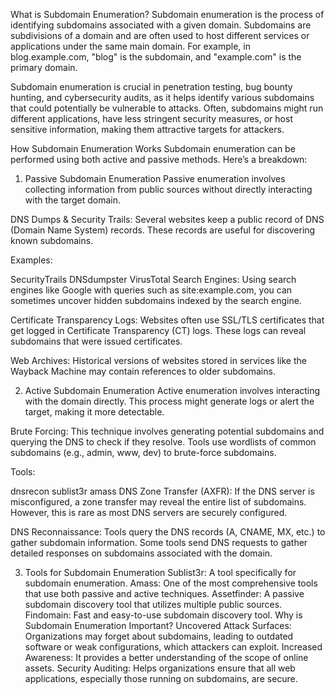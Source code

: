 What is Subdomain Enumeration?
Subdomain enumeration is the process of identifying subdomains associated with a given domain. Subdomains are subdivisions of a domain and are often used to host different services or applications under the same main domain. For example, in blog.example.com, "blog" is the subdomain, and "example.com" is the primary domain.

Subdomain enumeration is crucial in penetration testing, bug bounty hunting, and cybersecurity audits, as it helps identify various subdomains that could potentially be vulnerable to attacks. Often, subdomains might run different applications, have less stringent security measures, or host sensitive information, making them attractive targets for attackers.

How Subdomain Enumeration Works
Subdomain enumeration can be performed using both active and passive methods. Here’s a breakdown:

1. Passive Subdomain Enumeration
Passive enumeration involves collecting information from public sources without directly interacting with the target domain.

DNS Dumps & Security Trails: Several websites keep a public record of DNS (Domain Name System) records. These records are useful for discovering known subdomains.

Examples:

SecurityTrails
DNSdumpster
VirusTotal
Search Engines: Using search engines like Google with queries such as site:example.com, you can sometimes uncover hidden subdomains indexed by the search engine.

Certificate Transparency Logs: Websites often use SSL/TLS certificates that get logged in Certificate Transparency (CT) logs. These logs can reveal subdomains that were issued certificates.

Web Archives: Historical versions of websites stored in services like the Wayback Machine may contain references to older subdomains.

2. Active Subdomain Enumeration
Active enumeration involves interacting with the domain directly. This process might generate logs or alert the target, making it more detectable.

Brute Forcing: This technique involves generating potential subdomains and querying the DNS to check if they resolve. Tools use wordlists of common subdomains (e.g., admin, www, dev) to brute-force subdomains.

Tools:

dnsrecon
sublist3r
amass
DNS Zone Transfer (AXFR): If the DNS server is misconfigured, a zone transfer may reveal the entire list of subdomains. However, this is rare as most DNS servers are securely configured.

DNS Reconnaissance: Tools query the DNS records (A, CNAME, MX, etc.) to gather subdomain information. Some tools send DNS requests to gather detailed responses on subdomains associated with the domain.

3. Tools for Subdomain Enumeration
Sublist3r: A tool specifically for subdomain enumeration.
Amass: One of the most comprehensive tools that use both passive and active techniques.
Assetfinder: A passive subdomain discovery tool that utilizes multiple public sources.
Findomain: Fast and easy-to-use subdomain discovery tool.
Why is Subdomain Enumeration Important?
Uncovered Attack Surfaces: Organizations may forget about subdomains, leading to outdated software or weak configurations, which attackers can exploit.
Increased Awareness: It provides a better understanding of the scope of online assets.
Security Auditing: Helps organizations ensure that all web applications, especially those running on subdomains, are secure.
